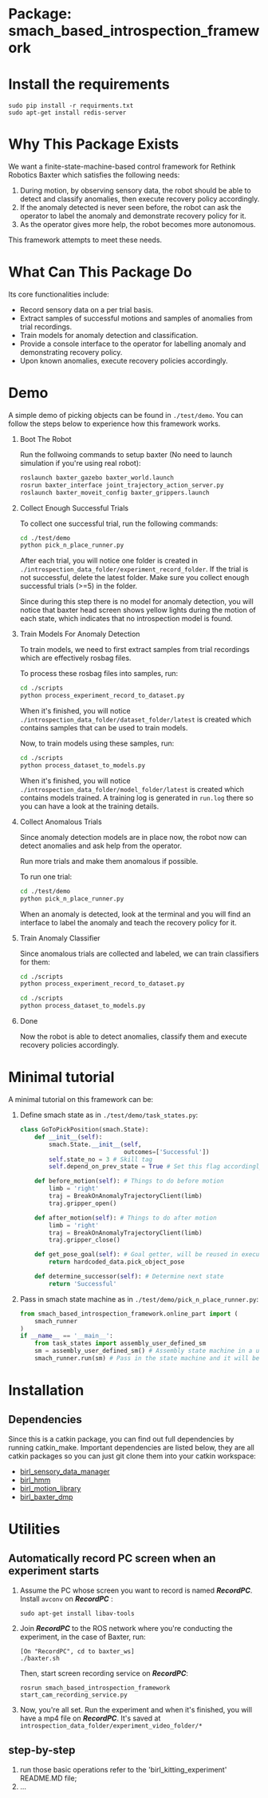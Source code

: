 
# Package: smach_based_introspection_framework

# Install the requirements
```
sudo pip install -r requirments.txt
sudo apt-get install redis-server
```

# Why This Package Exists

We want a finite-state-machine-based control framework for Rethink Robotics Baxter which satisfies the following needs:

1. During motion, by observing sensory data, the robot should be able to detect and classify anomalies, then execute recovery policy accordingly.
1. If the anomaly detected is never seen before, the robot can ask the operator to label the anomaly and demonstrate recovery policy for it.
1. As the operator gives more help, the robot becomes more autonomous.

This framework attempts to meet these needs. 

# What Can This Package Do

Its core functionalities include:

- Record sensory data on a per trial basis.
- Extract samples of successful motions and samples of anomalies from trial recordings. 
- Train models for anomaly detection and classification.
- Provide a console interface to the operator for labelling anomaly and demonstrating recovery policy.
- Upon known anomalies, execute recovery policies accordingly.

# Demo

A simple demo of picking objects can be found in ``` ./test/demo ```. You can follow the steps below to experience how this framework works.

1. Boot The Robot

    Run the follwoing commands to setup baxter (No need to launch simulation if you're using real robot):
    ```bash
    roslaunch baxter_gazebo baxter_world.launch
    rosrun baxter_interface joint_trajectory_action_server.py
    roslaunch baxter_moveit_config baxter_grippers.launch
    ```

1. Collect Enough Successful Trials

    To collect one successful trial, run the following commands:

    ```bash
    cd ./test/demo
    python pick_n_place_runner.py
    ```

    After each trial, you will notice one folder is created in ``` ./introspection_data_folder/experiment_record_folder ```. If the trial is not successful, delete the latest folder. Make sure you collect enough successful trials (>=5) in the folder.

    Since during this step there is no model for anomaly detection, you will notice that baxter head screen shows yellow lights during the motion of each state, which indicates that no introspection model is found.

1. Train Models For Anomaly Detection

    To train models, we need to first extract samples from trial recordings which are effectively rosbag files.

    To process these rosbag files into samples, run:

    ```bash
    cd ./scripts
    python process_experiment_record_to_dataset.py
    ```

    When it's finished, you will notice ``` ./introspection_data_folder/dataset_folder/latest ``` is created which contains samples that can be used to train models.

    Now, to train models using these samples, run:
    ```bash
    cd ./scripts
    python process_dataset_to_models.py
    ```

    When it's finished, you will notice ``` ./introspection_data_folder/model_folder/latest ``` is created which contains models trained. A training log is generated in ```run.log``` there so you can have a look at the training details.

1. Collect Anomalous Trials

    Since anomaly detection models are in place now, the robot now can detect anomalies and ask help from the operator.

    Run more trials and make them anomalous if possible.

    To run one trial:
    ```bash
    cd ./test/demo
    python pick_n_place_runner.py
    ```

    When an anomaly is detected, look at the terminal and you will find an interface to label the anomaly and teach the recovery policy for it.

1. Train Anomaly Classifier

    Since anomalous trials are collected and labeled, we can train classifiers for them:

    ```bash
    cd ./scripts
    python process_experiment_record_to_dataset.py
    ```
    ```bash
    cd ./scripts
    python process_dataset_to_models.py
    ```

1. Done

    Now the robot is able to detect anomalies, classify them and execute recovery policies accordingly.

# Minimal tutorial 

A minimal tutorial on this framework can be:
1. Define smach state as in ```./test/demo/task_states.py```:
    ```python
    class GoToPickPosition(smach.State):
        def __init__(self):
            smach.State.__init__(self,
                                 outcomes=['Successful'])
            self.state_no = 3 # Skill tag
            self.depend_on_prev_state = True # Set this flag accordingly
    
        def before_motion(self): # Things to do before motion
            limb = 'right'
            traj = BreakOnAnomalyTrajectoryClient(limb)
            traj.gripper_open()
    
        def after_motion(self): # Things to do after motion
            limb = 'right'
            traj = BreakOnAnomalyTrajectoryClient(limb)
            traj.gripper_close()
    
        def get_pose_goal(self): # Goal getter, will be reused in executing recovery policy
            return hardcoded_data.pick_object_pose
    
        def determine_successor(self): # Determine next state
            return 'Successful'
    ```
1. Pass in smach state machine as in ```./test/demo/pick_n_place_runner.py```:
    ```python
    from smach_based_introspection_framework.online_part import (
        smach_runner
    )
    if __name__ == '__main__':
        from task_states import assembly_user_defined_sm
        sm = assembly_user_defined_sm() # Assembly state machine in a user-defined way
        smach_runner.run(sm) # Pass in the state machine and it will be run by our framework
    ```

# Installation
## Dependencies

Since this is a catkin package, you can find out full dependencies by running catkin_make. 
Important dependencies are listed below, they are all catkin packages so you can just git clone them into your catkin workspace:

- [birl_sensory_data_manager](https://github.com/birlrobotics/birl_sensory_data_manager)
- [birl_hmm](https://github.com/birlrobotics/birl_hmm)
- [birl_motion_library](https://github.com/birlrobotics/birl_motion_library)
- [birl_baxter_dmp](https://github.com/birlrobotics/birl_baxter_dmp)

# Utilities

## Automatically record PC screen when an experiment starts

1. Assume the PC whose screen you want to record is named ___RecordPC___. Install ```avconv``` on ___RecordPC___ :
	```
	sudo apt-get install libav-tools
	```

2. Join ___RecordPC___ to the ROS network where you're conducting the experiment, in the case of Baxter, run:
	```
	[On "RecordPC", cd to baxter_ws]
	./baxter.sh
	```
	Then, start screen recording service on ___RecordPC___:
	
	```
	rosrun smach_based_introspection_framework start_cam_recording_service.py 
	```

3. Now, you're all set. Run the experiment and when it's finished, you will have a mp4 file on ___RecordPC___. It's saved at ```introspection_data_folder/experiment_video_folder/*```

## step-by-step
1. run those basic operations refer to the 'birl_kitting_experiment' README.MD file;
2. ...





